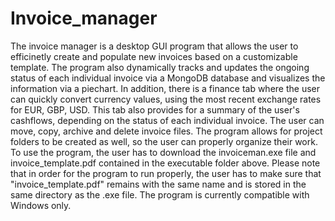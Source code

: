 # Invoice_manager

  The invoice manager is a desktop GUI program that allows the user to efficinetly create and populate new invoices based on a customizable template. The program also dynamically tracks and updates the ongoing status of each individual invoice via a MongoDB database and visualizes the information via a piechart. 
  In addition, there is a finance tab where the user can quickly convert currency values, using the most recent exchange rates for EUR, GBP, USD. This tab also provides for a summary of the user's cashflows, depending on the status of each individual invoice.
The user can  move, copy, archive and delete invoice files. The program allows for project folders to be created as well, so the user can properly organize their work. 
  To use the program, the user has to download the invoiceman.exe file and invoice_template.pdf contained in the executable folder above. Please note that in order for the program to run properly, the user has to make sure that "invoice_template.pdf" remains with the same name and is stored in the same directory as the .exe file.
  The program is currently compatible with Windows only. 
